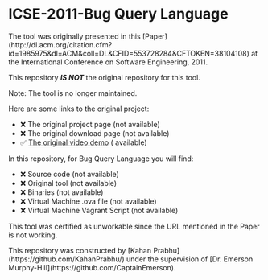 # ICSE-2011-Bug Query Language
<p>
The tool was originally presented in this [Paper](http://dl.acm.org/citation.cfm?id=1985975&dl=ACM&coll=DL&CFID=553728284&CFTOKEN=38104108) at the International Conference on Software Engineering, 2011.
<p>
This repository <b><i>IS NOT</b></i> the original repository for this tool.<br>
<p>
Note: The tool is no longer maintained. 

Here are some links to the original project:

* :x: The original project page (not available)
* :x: The original download page (not available)
* :white_check_mark: [The original video demo](https://www.youtube.com/watch?v=yzm9iD5Ow9w) ( available)


In this repository, for Bug Query Language you will find:
* :x: Source code (not available)
* :x: Original tool (not available)
* :x: Binaries (not available)
* :x: Virtual Machine .ova file (not available)
* :x: Virtual Machine Vagrant Script (not available)


This tool was certified as unworkable since the URL mentioned in the Paper is not working. 
<p>
This repository was constructed by [Kahan Prabhu](https://github.com/KahanPrabhu/) under the supervision of [Dr. Emerson Murphy-Hill](https://github.com/CaptainEmerson).
